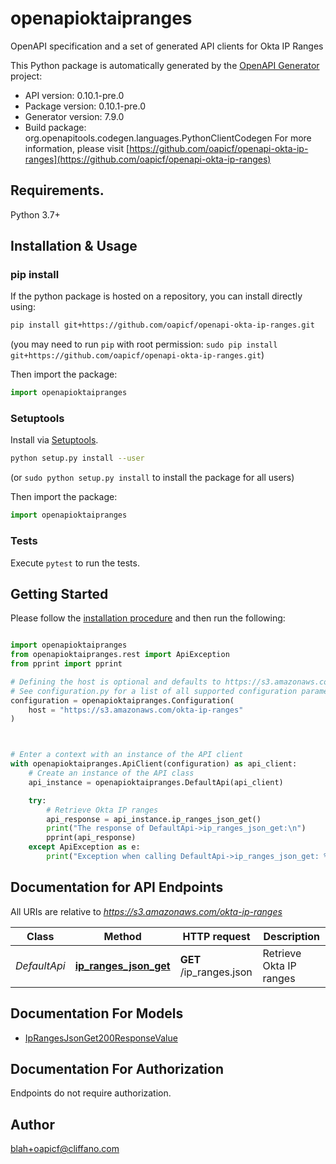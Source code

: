 # openapioktaipranges
OpenAPI specification and a set of generated API clients for Okta IP Ranges

This Python package is automatically generated by the [OpenAPI Generator](https://openapi-generator.tech) project:

- API version: 0.10.1-pre.0
- Package version: 0.10.1-pre.0
- Generator version: 7.9.0
- Build package: org.openapitools.codegen.languages.PythonClientCodegen
For more information, please visit [https://github.com/oapicf/openapi-okta-ip-ranges](https://github.com/oapicf/openapi-okta-ip-ranges)

## Requirements.

Python 3.7+

## Installation & Usage
### pip install

If the python package is hosted on a repository, you can install directly using:

```sh
pip install git+https://github.com/oapicf/openapi-okta-ip-ranges.git
```
(you may need to run `pip` with root permission: `sudo pip install git+https://github.com/oapicf/openapi-okta-ip-ranges.git`)

Then import the package:
```python
import openapioktaipranges
```

### Setuptools

Install via [Setuptools](http://pypi.python.org/pypi/setuptools).

```sh
python setup.py install --user
```
(or `sudo python setup.py install` to install the package for all users)

Then import the package:
```python
import openapioktaipranges
```

### Tests

Execute `pytest` to run the tests.

## Getting Started

Please follow the [installation procedure](#installation--usage) and then run the following:

```python

import openapioktaipranges
from openapioktaipranges.rest import ApiException
from pprint import pprint

# Defining the host is optional and defaults to https://s3.amazonaws.com/okta-ip-ranges
# See configuration.py for a list of all supported configuration parameters.
configuration = openapioktaipranges.Configuration(
    host = "https://s3.amazonaws.com/okta-ip-ranges"
)



# Enter a context with an instance of the API client
with openapioktaipranges.ApiClient(configuration) as api_client:
    # Create an instance of the API class
    api_instance = openapioktaipranges.DefaultApi(api_client)

    try:
        # Retrieve Okta IP ranges
        api_response = api_instance.ip_ranges_json_get()
        print("The response of DefaultApi->ip_ranges_json_get:\n")
        pprint(api_response)
    except ApiException as e:
        print("Exception when calling DefaultApi->ip_ranges_json_get: %s\n" % e)

```

## Documentation for API Endpoints

All URIs are relative to *https://s3.amazonaws.com/okta-ip-ranges*

Class | Method | HTTP request | Description
------------ | ------------- | ------------- | -------------
*DefaultApi* | [**ip_ranges_json_get**](docs/DefaultApi.md#ip_ranges_json_get) | **GET** /ip_ranges.json | Retrieve Okta IP ranges


## Documentation For Models

 - [IpRangesJsonGet200ResponseValue](docs/IpRangesJsonGet200ResponseValue.md)


<a id="documentation-for-authorization"></a>
## Documentation For Authorization

Endpoints do not require authorization.


## Author

blah+oapicf@cliffano.com


